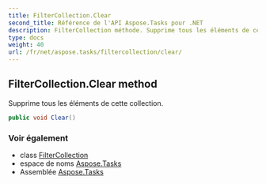 ```yaml
---
title: FilterCollection.Clear
second_title: Référence de l'API Aspose.Tasks pour .NET
description: FilterCollection méthode. Supprime tous les éléments de cette collection.
type: docs
weight: 40
url: /fr/net/aspose.tasks/filtercollection/clear/
---
```

## FilterCollection.Clear method

Supprime tous les éléments de cette collection.

```csharp
public void Clear()
```

### Voir également

* class [FilterCollection](../)
* espace de noms [Aspose.Tasks](../../filtercollection/)
* Assemblée [Aspose.Tasks](../../../)


